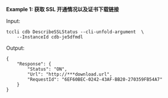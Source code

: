 **Example 1: 获取 SSL 开通情况以及证书下载链接**



Input: 

```
tccli cdb DescribeSSLStatus --cli-unfold-argument  \
    --InstanceId cdb-je5dfmdl
```

Output: 
```
{
    "Response": {
        "Status": "ON",
        "Url": "http://***download.url",
        "RequestId": "6EF60BEC-0242-43AF-BB20-270359FB54A7"
    }
}
```

